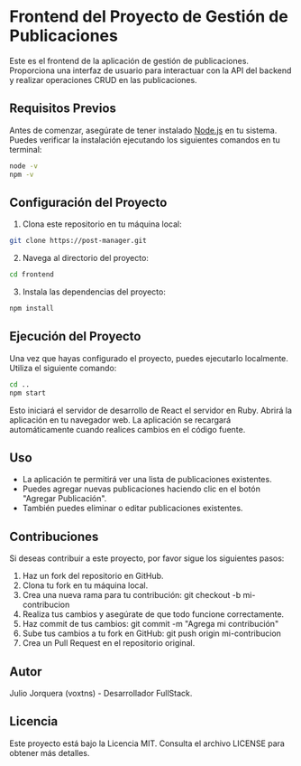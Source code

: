 # Frontend del Proyecto de Gestión de Publicaciones

Este es el frontend de la aplicación de gestión de publicaciones. Proporciona una interfaz de usuario para interactuar con la API del backend y realizar operaciones CRUD en las publicaciones.

## Requisitos Previos

Antes de comenzar, asegúrate de tener instalado [Node.js](https://nodejs.org/) en tu sistema. Puedes verificar la instalación ejecutando los siguientes comandos en tu terminal:

```sh
node -v
npm -v
```

## Configuración del Proyecto
1. Clona este repositorio en tu máquina local:
```sh
git clone https://post-manager.git
```

2. Navega al directorio del proyecto:
```sh
cd frontend
```

3. Instala las dependencias del proyecto:
```sh
npm install
```

## Ejecución del Proyecto
Una vez que hayas configurado el proyecto, puedes ejecutarlo localmente. Utiliza el siguiente comando:
```sh
cd ..
npm start
```

Esto iniciará el servidor de desarrollo de React el servidor en Ruby. Abrirá la aplicación en tu navegador web. La aplicación se recargará automáticamente cuando realices cambios en el código fuente.

## Uso
* La aplicación te permitirá ver una lista de publicaciones existentes.
* Puedes agregar nuevas publicaciones haciendo clic en el botón "Agregar Publicación".
* También puedes eliminar o editar publicaciones existentes.

## Contribuciones
Si deseas contribuir a este proyecto, por favor sigue los siguientes pasos:

1. Haz un fork del repositorio en GitHub.
2. Clona tu fork en tu máquina local.
3. Crea una nueva rama para tu contribución: git checkout -b mi-contribucion
4. Realiza tus cambios y asegúrate de que todo funcione correctamente.
5. Haz commit de tus cambios: git commit -m "Agrega mi contribución"
6. Sube tus cambios a tu fork en GitHub: git push origin mi-contribucion
7. Crea un Pull Request en el repositorio original.

## Autor
Julio Jorquera (voxtns) - Desarrollador FullStack.

## Licencia
Este proyecto está bajo la Licencia MIT. Consulta el archivo LICENSE para obtener más detalles.
